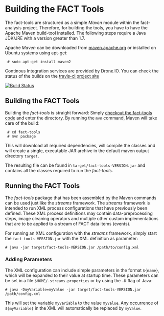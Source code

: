 Building the FACT Tools
=======================

The fact-tools are structured as a simple *Maven* module within the
fact-analysis project. Therefore, for building the tools, you have to
have the Apache Maven build-tool installed. The following steps require 
a Java JDK/JRE with a version greater than 1.7.

Apache *Maven* can be downloaded from [maven.apache.org](http://maven.apache.org)
or installed on Ubuntu systems using apt-get:

     # sudo apt-get install maven2


Continous Integration services are provided by Drone.IO. You can check the status of the builds on the [travis-ci project site](https://travis-ci.org/fact-project/fact-tools)


<a href="https://travis-ci.org/fact-project/fact-tools"><img alt="Build Status" src="https://travis-ci.org/fact-project/fact-tools.svg?branch=master"></a>



Building the FACT Tools
-----------------------

Building the *fact-tools* is straight forward: Simply [checkout the
fact-tools code](https://github.com/fact-project/fact-tools) and enter the directory. By running the `mvn` command,
Maven will take care of the build:

     # cd fact-tools
     # mvn package
     
  This will download all required dependencies, will compile the
classes and will create a single, executable JAR archive in the
default maven output directory `target`.

The resulting file can be found in `target/fact-tools-VERSION.jar` and contains
all the classes required to run the *fact-tools*.


Running the FACT Tools
----------------------

The *fact-tools* package that has been assembled by the Maven commands
can be used just like the *streams* framework.
The *streams* framework is intended to run XML process configurations
that have previously been defined. These XML process definitions may
contain data-preprocessing steps, image cleaning operators and multiple
other custom implementations that are to be applied to a stream of
FACT data items (events).

For running an XML configuration with the *streams* framework, simply
start the `fact-tools-VERSION.jar` with the XML definition as parameter:

    # java -jar target/fact-tools-VERSION.jar /path/to/config.xml
    
    
### Adding Parameters

The XML configuration can include simple parameters in the format `${name}`,
which will be expanded to their value at startup time. These parameters
can be set in a file `$HOME/.streams.properties` or by using the `-D` flag
of Java:

    # java -DmyVariable=myValue -jar target/fact-tools-VERSION.jar /path/config.xml
    
This will set the variable `myVariable` to the value `myValue`. Any occurrence
of `${myVariable}` in the XML will automatically be replaced by `myValue`.
